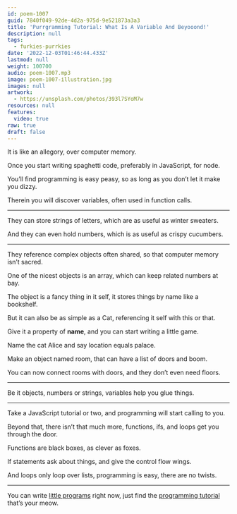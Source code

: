 ```yaml
---
id: poem-1007
guid: 7840f049-92de-4d2a-975d-9e521873a3a3
title: 'Purrgramming Tutorial: What Is A Variable And Beyooond!'
description: null
tags:
  - furkies-purrkies
date: '2022-12-03T01:46:44.433Z'
lastmod: null
weight: 100700
audio: poem-1007.mp3
image: poem-1007-illustration.jpg
images: null
artwork:
  - https://unsplash.com/photos/393l7SYoM7w
resources: null
features:
  video: true
raw: true
draft: false
---
```


It is like an allegory,
over computer memory.

Once you start writing spaghetti code,
preferably in JavaScript, for node.

You’ll find programming is easy peasy,
so as long as you don’t let it make you dizzy.

Therein you will discover variables,
often used in function calls.

---

They can store strings of letters,
which are as useful as winter sweaters.

And they can even hold numbers,
which is as useful as crispy cucumbers.

---

They reference complex objects often shared,
so that computer memory isn’t sacred.

One of the nicest objects is an array,
which can keep related numbers at bay.

The object is a fancy thing in it self,
it stores things by name like a bookshelf.

But it can also be as simple as a Cat,
referencing it self with this or that.

Give it a property of __name__,
and you can start writing a little game.

Name the cat Alice
and say location equals palace.


Make an object named room,
that can have a list of doors and boom.

You can now connect rooms with doors,
and they don’t even need floors.

---

Be it objects, numbers or strings,
variables help you glue things.

---

Take a JavaScript tutorial or two,
and programming will start calling to you.

Beyond that, there isn’t that much more,
functions, ifs, and loops get you through the door.

Functions are black boxes,
as clever as foxes.

If statements ask about things,
and give the control flow wings.

And loops only loop over lists,
programming is easy, there are no twists.

---

You can write [little programs][1] right now,
just find the [programming tutorial][2] that’s your meow.

[1]: https://www.youtube.com/watch?v=135m4j-UDXQ
[2]: https://www.youtube.com/results?search_query=javascript+for+beginners
